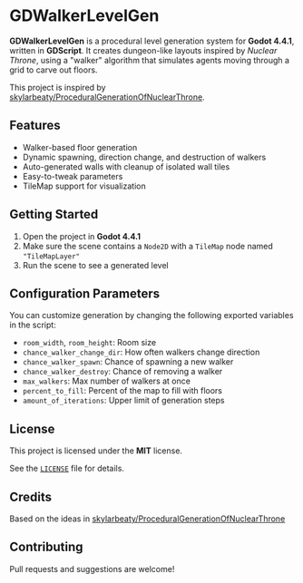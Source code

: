 # GDWalkerLevelGen

**GDWalkerLevelGen** is a procedural level generation system for **Godot 4.4.1**, written in **GDScript**. It creates dungeon-like layouts inspired by *Nuclear Throne*, using a "walker" algorithm that simulates agents moving through a grid to carve out floors.

This project is inspired by [skylarbeaty/ProceduralGenerationOfNuclearThrone](https://github.com/skylarbeaty/ProceduralGenerationOfNuclearThrone).

## Features

- Walker-based floor generation
- Dynamic spawning, direction change, and destruction of walkers
- Auto-generated walls with cleanup of isolated wall tiles
- Easy-to-tweak parameters
- TileMap support for visualization

## Getting Started

1. Open the project in **Godot 4.4.1**
2. Make sure the scene contains a `Node2D` with a `TileMap` node named `"TileMapLayer"`
3. Run the scene to see a generated level

## Configuration Parameters

You can customize generation by changing the following exported variables in the script:

- `room_width`, `room_height`: Room size
- `chance_walker_change_dir`: How often walkers change direction
- `chance_walker_spawn`: Chance of spawning a new walker
- `chance_walker_destroy`: Chance of removing a walker
- `max_walkers`: Max number of walkers at once
- `percent_to_fill`: Percent of the map to fill with floors
- `amount_of_iterations`: Upper limit of generation steps

## License

This project is licensed under the **MIT** license.

See the [`LICENSE`](LICENSE) file for details.

## Credits

Based on the ideas in [skylarbeaty/ProceduralGenerationOfNuclearThrone](https://github.com/skylarbeaty/ProceduralGenerationOfNuclearThrone)

## Contributing

Pull requests and suggestions are welcome!
